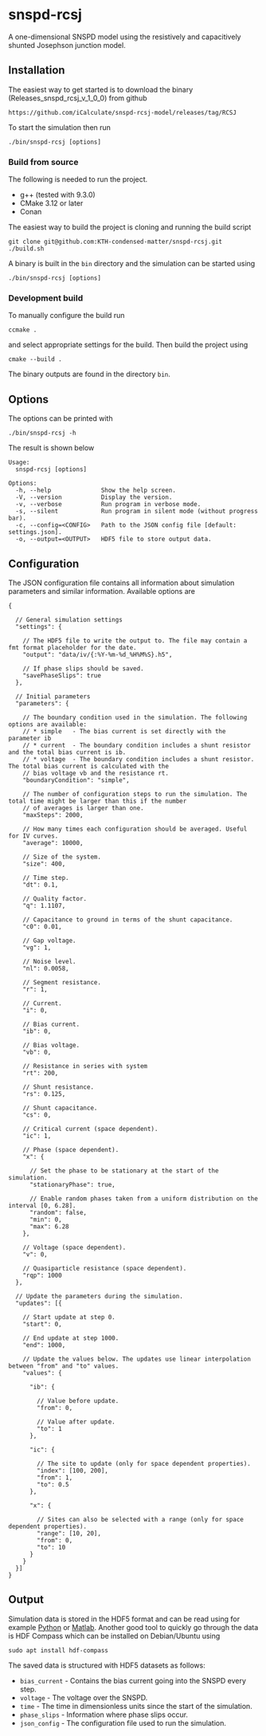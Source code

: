 # snspd-rcsj

A one-dimensional SNSPD model using the resistively and capacitively shunted Josephson junction model.

## Installation

The easiest way to get started is to download the binary (Releases_snspd_rcsj_v_1_0_0) from github

```shell script
https://github.com/iCalculate/snspd-rcsj-model/releases/tag/RCSJ
```

To start the simulation then run

```shell script
./bin/snspd-rcsj [options]
```

### Build from source

The following is needed to run the project.

- g++ (tested with 9.3.0)
- CMake 3.12 or later
- Conan

The easiest way to build the project is cloning and running the build script

```shell script
git clone git@github.com:KTH-condensed-matter/snspd-rcsj.git
./build.sh
```

A binary is built in the `bin` directory and the simulation can be started using

```shell script
./bin/snspd-rcsj [options]
```

### Development build

To manually configure the build run

```shell script
ccmake .
```

and select appropriate settings for the build. Then build the project using

```shell script
cmake --build .
```

The binary outputs are found in the directory `bin`.

## Options

The options can be printed with

```shell script
./bin/snspd-rcsj -h
```

The result is shown below

```
Usage:
  snspd-rcsj [options]

Options:
  -h, --help              Show the help screen.
  -V, --version           Display the version.
  -v, --verbose           Run program in verbose mode.
  -s, --silent            Run program in silent mode (without progress bar).
  -c, --config=<CONFIG>   Path to the JSON config file [default: settings.json].
  -o, --output=<OUTPUT>   HDF5 file to store output data.
```

## Configuration

The JSON configuration file contains all information about simulation parameters and similar information. Available
options are

```json5
{
  
  // General simulation settings
  "settings": {

    // The HDF5 file to write the output to. The file may contain a fmt format placeholder for the date.
    "output": "data/iv/{:%Y-%m-%d_%H%M%S}.h5",
    
    // If phase slips should be saved.
    "savePhaseSlips": true
  },

  // Initial parameters
  "parameters": {
  
    // The boundary condition used in the simulation. The following options are available:
    // * simple   - The bias current is set directly with the parameter ib
    // * current  - The boundary condition includes a shunt resistor and the total bias current is ib.  
    // * voltage  - The boundary condition includes a shunt resistor. The total bias current is calculated with the 
    // bias voltage vb and the resistance rt.
    "boundaryCondition": "simple",
  
    // The number of configuration steps to run the simulation. The total time might be larger than this if the number
    // of averages is larger than one.
    "maxSteps": 2000,

    // How many times each configuration should be averaged. Useful for IV curves. 
    "average": 10000,

    // Size of the system.
    "size": 400,
    
    // Time step.
    "dt": 0.1,

    // Quality factor.
    "q": 1.1107,

    // Capacitance to ground in terms of the shunt capacitance.
    "c0": 0.01,
  
    // Gap voltage.
    "vg": 1,
  
    // Noise level.
    "nl": 0.0058,

    // Segment resistance.
    "r": 1,
  
    // Current.
    "i": 0,
  
    // Bias current.
    "ib": 0,
    
    // Bias voltage.
    "vb": 0,
  
    // Resistance in series with system
    "rt": 200,
    
    // Shunt resistance.
    "rs": 0.125,

    // Shunt capacitance.
    "cs": 0,

    // Critical current (space dependent). 
    "ic": 1,

    // Phase (space dependent).
    "x": {
      
      // Set the phase to be stationary at the start of the simulation.
      "stationaryPhase": true,

      // Enable random phases taken from a uniform distribution on the interval [0, 6.28].
      "random": false,
      "min": 0,
      "max": 6.28
    },
    
    // Voltage (space dependent).
    "v": 0,

    // Quasiparticle resistance (space dependent).
    "rqp": 1000
  },

  // Update the parameters during the simulation.
  "updates": [{

    // Start update at step 0.
    "start": 0,

    // End update at step 1000.
    "end": 1000,

    // Update the values below. The updates use linear interpolation between "from" and "to" values.
    "values": {

      "ib": {
        
        // Value before update.
        "from": 0, 
        
        // Value after update.
        "to": 1
      },

      "ic": {
          
        // The site to update (only for space dependent properties).
        "index": [100, 200],
        "from": 1,
        "to": 0.5
      },

      "x": {
        
        // Sites can also be selected with a range (only for space dependent properties).
        "range": [10, 20],
        "from": 0,
        "to": 10
      }     
    }
  }]
}
```

## Output

Simulation data is stored in the HDF5 format and can be read using for example 
[Python](https://docs.h5py.org/en/latest/quick.html) or [Matlab](https://se.mathworks.com/help/matlab/ref/h5read.html). 
Another good tool to quickly go through the data is HDF Compass which can be installed on Debian/Ubuntu using

```shell script
sudo apt install hdf-compass
```

The saved data is structured with HDF5 datasets as follows:

- `bias_current` - Contains the bias current going into the SNSPD every step.
- `voltage` - The voltage over the SNSPD.
- `time` - The time in dimensionless units since the start of the simulation.
- `phase_slips` - Information where phase slips occur.
- `json_config` - The configuration file used to run the simulation.
